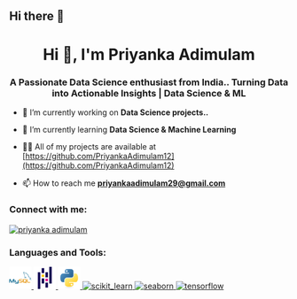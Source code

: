 ## Hi there 👋

<h1 align="center">Hi 👋, I'm Priyanka Adimulam</h1>
<h3 align="center">A Passionate Data Science enthusiast from India.. Turning Data into Actionable Insights | Data Science & ML</h3>

- 🔭 I’m currently working on **Data Science projects..**

- 🌱 I’m currently learning **Data Science & Machine Learning**

- 👨‍💻 All of my projects are available at [https://github.com/PriyankaAdimulam12](https://github.com/PriyankaAdimulam12)

- 📫 How to reach me **priyankaadimulam29@gmail.com**

<h3 align="left">Connect with me:</h3>
<p align="left">
<a href="https://linkedin.com/in/priyanka adimulam" target="blank"><img align="center" src="https://raw.githubusercontent.com/rahuldkjain/github-profile-readme-generator/master/src/images/icons/Social/linked-in-alt.svg" alt="priyanka adimulam" height="30" width="40" /></a>
</p>

<h3 align="left">Languages and Tools:</h3>
<p align="left"> <a href="https://www.mysql.com/" target="_blank" rel="noreferrer"> <img src="https://raw.githubusercontent.com/devicons/devicon/master/icons/mysql/mysql-original-wordmark.svg" alt="mysql" width="40" height="40"/> </a> <a href="https://pandas.pydata.org/" target="_blank" rel="noreferrer"> <img src="https://raw.githubusercontent.com/devicons/devicon/2ae2a900d2f041da66e950e4d48052658d850630/icons/pandas/pandas-original.svg" alt="pandas" width="40" height="40"/> </a> <a href="https://www.python.org" target="_blank" rel="noreferrer"> <img src="https://raw.githubusercontent.com/devicons/devicon/master/icons/python/python-original.svg" alt="python" width="40" height="40"/> </a> <a href="https://scikit-learn.org/" target="_blank" rel="noreferrer"> <img src="https://upload.wikimedia.org/wikipedia/commons/0/05/Scikit_learn_logo_small.svg" alt="scikit_learn" width="40" height="40"/> </a> <a href="https://seaborn.pydata.org/" target="_blank" rel="noreferrer"> <img src="https://seaborn.pydata.org/_images/logo-mark-lightbg.svg" alt="seaborn" width="40" height="40"/> </a> <a href="https://www.tensorflow.org" target="_blank" rel="noreferrer"> <img src="https://www.vectorlogo.zone/logos/tensorflow/tensorflow-icon.svg" alt="tensorflow" width="40" height="40"/> </a> </p>

